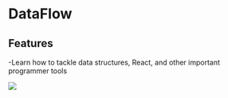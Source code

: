 # DataFlow 

## Features

-Learn how to tackle data structures, React, and other important programmer tools

![](/dataflow5.gif)
